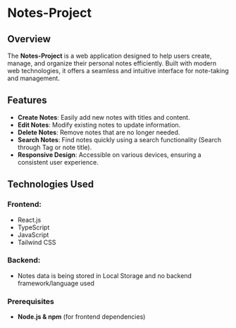 # Notes-Project

## Overview

The **Notes-Project** is a web application designed to help users create, manage, and organize their personal notes efficiently. Built with modern web technologies, it offers a seamless and intuitive interface for note-taking and management.

## Features

- **Create Notes**: Easily add new notes with titles and content.
- **Edit Notes**: Modify existing notes to update information.
- **Delete Notes**: Remove notes that are no longer needed.
- **Search Notes**: Find notes quickly using a search functionality (Search through Tag or note title).
- **Responsive Design**: Accessible on various devices, ensuring a consistent user experience.

## Technologies Used

### Frontend:
- React.js
- TypeScript
- JavaScript
- Tailwind CSS

### Backend:
- Notes data is being stored in Local Storage and no backend framework/language used


### Prerequisites
- **Node.js & npm** (for frontend dependencies)
